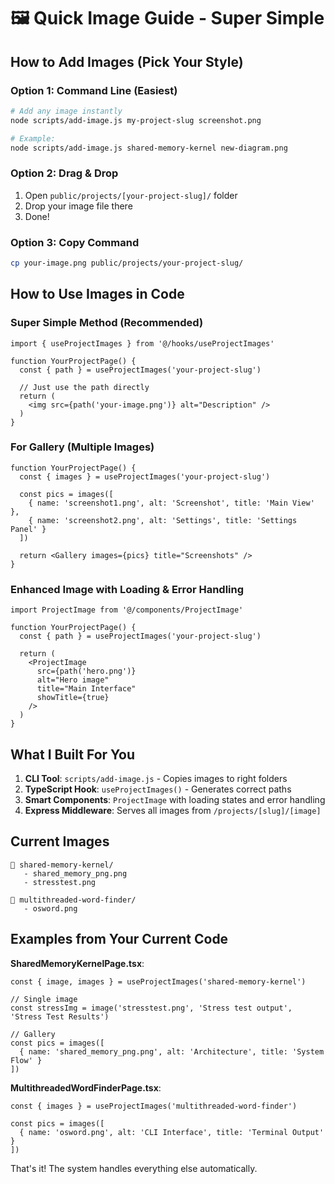 # 🖼️ Quick Image Guide - Super Simple

## How to Add Images (Pick Your Style)

### Option 1: Command Line (Easiest)
```bash
# Add any image instantly
node scripts/add-image.js my-project-slug screenshot.png

# Example:
node scripts/add-image.js shared-memory-kernel new-diagram.png
```

### Option 2: Drag & Drop
1. Open `public/projects/[your-project-slug]/` folder
2. Drop your image file there
3. Done!

### Option 3: Copy Command
```bash
cp your-image.png public/projects/your-project-slug/
```

## How to Use Images in Code

### Super Simple Method (Recommended)
```tsx
import { useProjectImages } from '@/hooks/useProjectImages'

function YourProjectPage() {
  const { path } = useProjectImages('your-project-slug')
  
  // Just use the path directly
  return (
    <img src={path('your-image.png')} alt="Description" />
  )
}
```

### For Gallery (Multiple Images)
```tsx
function YourProjectPage() {
  const { images } = useProjectImages('your-project-slug')
  
  const pics = images([
    { name: 'screenshot1.png', alt: 'Screenshot', title: 'Main View' },
    { name: 'screenshot2.png', alt: 'Settings', title: 'Settings Panel' }
  ])
  
  return <Gallery images={pics} title="Screenshots" />
}
```

### Enhanced Image with Loading & Error Handling
```tsx
import ProjectImage from '@/components/ProjectImage'

function YourProjectPage() {
  const { path } = useProjectImages('your-project-slug')
  
  return (
    <ProjectImage 
      src={path('hero.png')} 
      alt="Hero image"
      title="Main Interface"
      showTitle={true}
    />
  )
}
```

## What I Built For You

1. **CLI Tool**: `scripts/add-image.js` - Copies images to right folders
2. **TypeScript Hook**: `useProjectImages()` - Generates correct paths
3. **Smart Components**: `ProjectImage` with loading states and error handling
4. **Express Middleware**: Serves all images from `/projects/[slug]/[image]`

## Current Images
```
📁 shared-memory-kernel/
   - shared_memory_png.png
   - stresstest.png

📁 multithreaded-word-finder/
   - osword.png
```

## Examples from Your Current Code

**SharedMemoryKernelPage.tsx**:
```tsx
const { image, images } = useProjectImages('shared-memory-kernel')

// Single image
const stressImg = image('stresstest.png', 'Stress test output', 'Stress Test Results')

// Gallery
const pics = images([
  { name: 'shared_memory_png.png', alt: 'Architecture', title: 'System Flow' }
])
```

**MultithreadedWordFinderPage.tsx**:
```tsx
const { images } = useProjectImages('multithreaded-word-finder')

const pics = images([
  { name: 'osword.png', alt: 'CLI Interface', title: 'Terminal Output' }
])
```

That's it! The system handles everything else automatically.